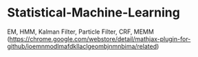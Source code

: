 # Statistical-Machine-Learning
EM, HMM, Kalman Filter, Particle Filter, CRF, MEMM
(https://chrome.google.com/webstore/detail/mathjax-plugin-for-github/ioemnmodlmafdkllaclgeombjnmnbima/related)
